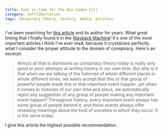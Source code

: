 ```yaml
---
title: Just in time for the Bin Laden kill
category: leftlibertarian
tags: conspiracy theory, history, media, politics
---
```


I've been searching for [this article](/features/in-defense-of-conspiracy-theories/) and its author for years. What great timing that I finally found it in the [Wayback Machine](http://replay.web.archive.org/20070107052543/http://www.republic-news.org/archive/141-repub/141_kevin_potvin_conspiracy.htm)! It's one of the most important articles I think I've ever read, because it crystalizes perfectly what I consider the proper attitude to the domain of conspiracy. Here's an excerpt:

>Almost all that is dismissed as conspiracy theory today is really only good or poor attempts at writing history in our own time. But why is it that when we are talking of the histories of whole different places in whole different times, we easily accept that this or that group of powerful people made this or that important event happen, yet when it comes to histories of our own time and place, we automatically reject any suggestion of any group of people making any important event happen? Throughout history, every important event always has some group of people behind it, and these events always offer revealing meanings about the kind of societies in which they occur. It is the same today.

I give this article the highest possible recommendation.